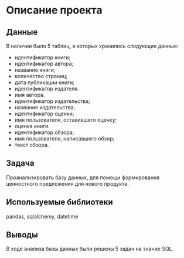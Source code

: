 # Описание проекта
## Данные
В наличии было 5 таблиц, в которых хранились следующие данные:
* идентификатор книги;
* идентификатор автора;
* название книги;
* количество страниц;
* дата публикации книги;
* идентификатор издателя.
* имя автора.
* идентификатор издательства;
* название издательства;
* идентификатор оценки;
* имя пользователя, оставившего оценку;
* оценка книги.
* идентификатор обзора;
* имя пользователя, написавшего обзор;
* текст обзора.
## Задача
Проанализировать базу данных, для помощи формирования ценностного предложения для нового продукта.
## Используемые библиотеки
pandas, sqlalchemy, datetime
## Выводы
В ходе анализа базы данных были решены 5 задач на знание SQL.

